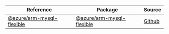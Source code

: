 | Reference | Package | Source |
|---|---|---|
|[@azure/arm-mysql-flexible](arm-mysql-flexible-readme.md)|[@azure/arm-mysql-flexible](https://www.npmjs.com/package/@azure/arm-mysql-flexible)|[Github](https://github.com/Azure/azure-sdk-for-js/blob/main/sdk/mysql/arm-mysql-flexible)|

